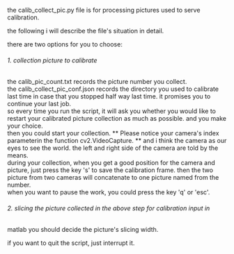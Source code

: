 the calib_collect_pic.py file is for processing pictures used to serve calibration.

the following i will describe the file's situation in detail.

there are two options for you to choose:

###### 1. collection picture to calibrate
the calib_pic_count.txt records the picture number you collect.<br/>
the calib_collect_pic_conf.json records the directory you used to calibrate last 
time in case that you stopped half way last time. it promises you to continue your
last job.<br/>
so every time you run the script, it will ask you whether you would like to 
restart your calibrated picture collection as much as possible. and you make 
your choice.<br/>
then you could start your collection.
** Please notice your camera's index parameterin the function cv2.VideoCapture. **
and i think the camera as our eyes to see the
world. the left and right side of the camera are told by the means.<br/>
during your collection, when you get a good position for the camera and picture, 
just press the key 's' to save the calibration frame. then the two picture from
 two cameras will concatenate to one picture named from the number.<br/>
 when you want to pause the work, you could press the key 'q' or 'esc'.<br/>
 
 ###### 2. slicing the picture collected in the above step for calibration input in 
 matlab
you should decide the picture's slicing width.

if you want to quit the script, just interrupt it.
